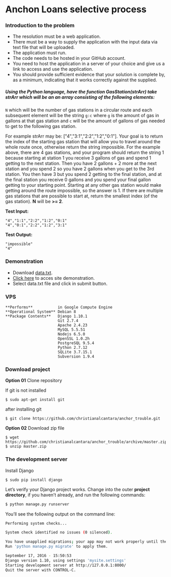 # Anchon Loans selective process

### Introduction to the problem

* The resolution must be a web application.
* There must be a way to supply the application with the input data via text file that will be uploaded.
* The application must run.
* The code needs to be hosted in your GitHub account.
* You need to host the application in a server of your choice and give us a link to access and use the application.
* You should provide sufficient evidence that your solution is complete by, as a minimum, indicating that it works correctly against the supplied.

##### Using the Python language, have the function GasStation(strArr) take strArr which will be an an array consisting of the following elements:

``N`` which will be the number of gas stations in a circular route and each subsequent element will be the string ``g:c`` where ``g`` is the amount of gas in gallons at that gas station and ``c`` will be the amount of gallons of gas needed to get to the following gas station.

For example strArr may be: ["4","3:1","2:2","1:2","0:1"]. Your goal is to return the index of the starting gas station that will allow you to travel around the whole route once, otherwise return the string impossible. For the example above, there are 4 gas stations, and your program should return the string 1 because starting at station 1 you receive 3 gallons of gas and spend 1 getting to the next station. Then you have 2 gallons + 2 more at the next station and you spend 2 so you have 2 gallons when you get to the 3rd station.
You then have 3 but you spend 2 getting to the final station, and at the final station you receive 0 gallons and you spend your final gallon getting to your starting point.
Starting at any other gas station would make getting around the route impossible, so the answer is 1.
If there are multiple gas stations that are possible to start at, return the smallest index (of the gas station). **N** will be **>= 2**. 

**Test Input:**

```
"4","1:1","2:2","1:2","0:1"
"4","0:1","2:2","1:2","3:1"
```

**Test Output:**

```
"impossible"
"4"
```

### Demonstration

* Download [data.txt](https://raw.githubusercontent.com/christianalcantara/anchor_trouble/master/data.txt).
* [Click here](http://gowebstartup.com.br:8090/#problem) to acces site demonstration.
* Select data.txt file and click in submit button.

### VPS

```
**Performs**           in Google Compute Engine
**Operational System** Debian 8
**Package Contents**   Django 1.10.1
                       Git 2.7.4
                       Apache 2.4.23
                       MySQL 5.5.51
                       Nodejs 6.5.0
                       OpenSSL 1.0.2h
                       PostgreSQL 9.5.4
                       Python 2.7.12
                       SQLite 3.7.15.1
                       Subversion 1.9.4
```

### Download project

**Option 01** Clone repository

If git is not installed

```
$ sudo apt-get install git
```

after installing git

```
$ git clone https://github.com/christianalcantara/anchor_trouble.git
```

**Option 02** Download zip file

```
$ wget https://github.com/christianalcantara/anchor_trouble/archive/master.zip
$ unzip master.zip
```

### The development server

Install Django

```
$ sudo pip install django
```

Let’s verify your Django project works. Change into the outer **project directory**, if you haven’t already, and run the following commands:

```sh
$ python manage.py runserver
```

You’ll see the following output on the command line:

```sh
Performing system checks...

System check identified no issues (0 silenced).

You have unapplied migrations; your app may not work properly until they are applied.
Run 'python manage.py migrate' to apply them.

September 17, 2016 - 15:50:53
Django version 1.10, using settings 'mysite.settings'
Starting development server at http://127.0.0.1:8000/
Quit the server with CONTROL-C.
```